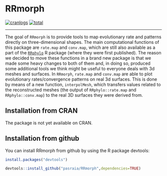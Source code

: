 
<!-- README.md is generated from README.Rmd. Please edit that file -->

# RRmorph

<!-- badges: start -->
<!-- [![R-CMD-check](https://github.com/pedrocoutinhosilva/hexFinder/workflows/R-CMD-check/badge.svg)](https://CRAN.R-project.org/package=hexFinder) -->

[![cranlogs](https://www.r-pkg.org/badges/version/RRmorph)](https://CRAN.R-project.org/package=RRmorph)
[![total](https://cranlogs.r-pkg.org/badges/grand-total/RRmorph)](https://CRAN.R-project.org/package=RRmorph)
<!--[![cranlogs](https://cranlogs.r-pkg.org/badges/RRmorph)](https://CRAN.R-project.org/package=RRmorph)-->

<!-- badges: end -->

------------------------------------------------------------------------

The goal of `RRmorph` is to provide tools to map evolutionary rate and
patterns directly on three-dimensional shapes. The main computational
functions of this package are `rate.map` and `conv.map`, which are still
also available as a part of the
[`RRphylo`](https://cran.r-project.org/web/packages/RRphylo/index.html)
R package (where they were first published). The reason we decided to
move these functions in a brand new package is that we made some heavy
changes to both of them and, in doing so, produced some additional tools
we think might be useful to everyone deals with 3d meshes and surfaces.
In `RRmorph`, `rate.map` and `conv.map` are able to plot evolutionary
rates/convergence patterns on real 3d surfaces. This is done by means of
a new function, `interpolMesh`, which transfers values related to the
reconstructed meshes (the output of `RRphylo::rate.map` and
`RRphylo::conv.map`) to the real 3D surfaces they were derived from.

## Installation from CRAN

The package is not yet available on CRAN.

## Installation from github

You can install RRmorph from github by using the R package devtools:

``` r
install.packages("devtools")

devtools::install_github("pasraia/RRmorph",dependencies=TRUE)
```
